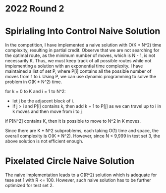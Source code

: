 # 2022 Round 2

# Spirialing Into Control Naive Solution

In the competition, I have implemented a naive solution with O(K * N^2) time complexity, resulting in partial credit. Observe that we are not searching for the optimal
route, as the minimum number of moves, which is N - 1, is not necessarily K. Thus, we must keep track of all possible routes while not implementing a solution with
an exponential time complexity. I have maintained a list of set P, where P[i] contains all the possible number of moves from 1 to i. Using P, we can use dynamic programming
to solve the problem in O(K * N^2) time. 

for k = 0 to K and i = 1 to N^2:
- let j be the adjacent block of i.
- if j > i and P[i] contains k, then add k + 1 to P[j] as we can travel up to i in k moves and then move from i to j

if P[N^2] contains K, then it is possible to move to N^2 in K moves.

Since there are K * N^2 subproblems, each taking O(1) time and space, the overall complexity is O(K * N^2). However, since N < 9,999 in test set 3, the above solution
is not efficient enough.


# Pixelated Circle Naive Solution

The naive implementation leads to a O(R^2) solution which is adequate for tese set 1 with R <= 100. However, such naive solution has to be further optimized for test set
2.
